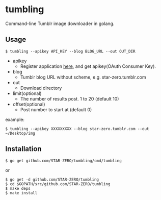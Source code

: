 # tumbling

Command-line Tumblr image downloader in golang.

## Usage

```
$ tumbling --apikey API_KEY --blog BLOG_URL --out OUT_DIR
```

* apikey
	* Register application [here](https://www.tumblr.com/oauth/apps), and get apikey(OAuth Consumer Key).
* blog
	* Tumblr blog URL without scheme, e.g. star-zero.tumblr.com
* out
	* Download directory
* limit(optional)
	* The number of results post. 1 to 20 (default 10)
* offset(optional)
	* Post number to start at (default 0)

example:

```
$ tumbling --apikey XXXXXXXXX --blog star-zero.tumblr.com --out ~/Desktop/img
```

## Installation

```
$ go get github.com/STAR-ZERO/tumbling/cmd/tumbling
```

or

```
$ go get -d github.com/STAR-ZERO/tumbling
$ cd $GOPATH/src/github.com/STAR-ZERO/tumbling
$ make deps
$ make install
```

